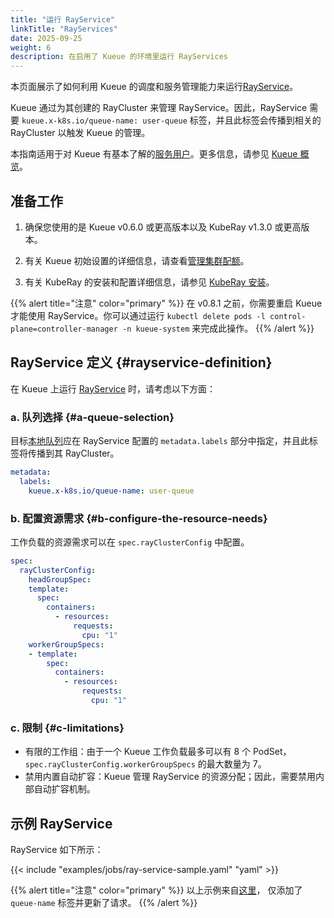 ```yaml
---
title: "运行 RayService"
linkTitle: "RayServices"
date: 2025-09-25
weight: 6
description: 在启用了 Kueue 的环境里运行 RayServices
---
```


本页面展示了如何利用 Kueue 的调度和服务管理能力来运行[RayService](https://docs.ray.io/en/latest/cluster/kubernetes/getting-started/rayservice-quick-start.html)。

Kueue 通过为其创建的 RayCluster 来管理 RayService。因此，RayService 需要 `kueue.x-k8s.io/queue-name: user-queue` 标签，并且此标签会传播到相关的 RayCluster 以触发 Kueue 的管理。

本指南适用于对 Kueue 有基本了解的[服务用户](/zh-CN/docs/tasks#serving-users)。更多信息，请参见 [Kueue 概览](/zh-CN/docs/overview)。

## 准备工作

1. 确保您使用的是 Kueue v0.6.0 或更高版本以及 KubeRay v1.3.0 或更高版本。

2. 有关 Kueue 初始设置的详细信息，请查看[管理集群配额](/zh-CN/docs/tasks/manage/administer_cluster_quotas)。

3. 有关 KubeRay 的安装和配置详细信息，请参见 [KubeRay 安装](https://docs.ray.io/en/latest/cluster/kubernetes/getting-started/kuberay-operator-installation.html)。

{{% alert title="注意" color="primary" %}}
在 v0.8.1 之前，你需要重启 Kueue 才能使用 RayService。你可以通过运行 `kubectl delete pods -l control-plane=controller-manager -n kueue-system` 来完成此操作。
{{% /alert %}}

## RayService 定义 {#rayservice-definition}

在 Kueue 上运行 [RayService](https://docs.ray.io/en/latest/cluster/kubernetes/getting-started/rayservice-quick-start.html) 时，请考虑以下方面：

### a. 队列选择 {#a-queue-selection}

目标[本地队列](/zh-CN/docs/concepts/local_queue)应在 RayService 配置的 `metadata.labels` 部分中指定，并且此标签将传播到其 RayCluster。

```yaml
metadata:
  labels:
    kueue.x-k8s.io/queue-name: user-queue
```

### b. 配置资源需求 {#b-configure-the-resource-needs}

工作负载的资源需求可以在 `spec.rayClusterConfig` 中配置。

```yaml
spec:
  rayClusterConfig:
    headGroupSpec:
    template:
      spec:
        containers:
          - resources:
              requests:
                cpu: "1"
    workerGroupSpecs:
    - template:
        spec:
          containers:
            - resources:
                requests:
                  cpu: "1"
```

### c. 限制 {#c-limitations}
- 有限的工作组：由于一个 Kueue 工作负载最多可以有 8 个 PodSet，`spec.rayClusterConfig.workerGroupSpecs` 的最大数量为 7。
- 禁用内置自动扩容：Kueue 管理 RayService 的资源分配；因此，需要禁用内部自动扩容机制。

## 示例 RayService

RayService 如下所示：

{{< include "examples/jobs/ray-service-sample.yaml" "yaml" >}}

{{% alert title="注意" color="primary" %}}
以上示例来自[这里](https://raw.githubusercontent.com/ray-project/kuberay/v1.4.2/ray-operator/config/samples/ray-service.sample.yaml)，
仅添加了 `queue-name` 标签并更新了请求。
{{% /alert %}}
